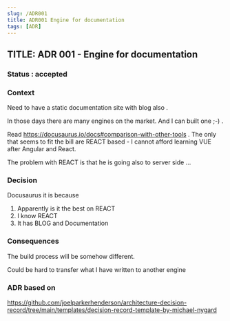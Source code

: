 ```yaml
---
slug: /ADR001
title: ADR001 Engine for documentation
tags: [ADR]
---
```

## TITLE: ADR 001 - Engine for documentation

### Status : accepted

### Context 

Need to have a static documentation site with blog also .

In those days there are many engines on the market. And I can built one ;-) .

Read https://docusaurus.io/docs#comparison-with-other-tools . The only that seems to fit the bill are REACT based - I cannot afford learning VUE after Angular and React.

The problem with REACT is that he is going also to server side ... 

### Decision

Docusaurus it is because 

1. Apparently is it the best on REACT
2. I know REACT 
3. It has BLOG and Documentation

### Consequences

The build process  will be somehow different.

Could be hard to transfer what I have written to another engine


### ADR based on

https://github.com/joelparkerhenderson/architecture-decision-record/tree/main/templates/decision-record-template-by-michael-nygard
